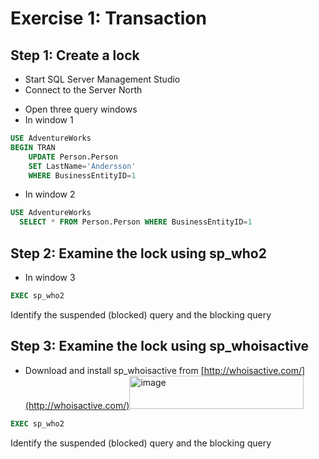 # Exercise 1: Transaction

## Step 1: Create a lock

- Start SQL Server Management Studio
- Connect to the Server North 

* Open three query windows
* In window 1

```sql
USE AdventureWorks
BEGIN TRAN
	UPDATE Person.Person
	SET LastName='Andersson'
	WHERE BusinessEntityID=1
```
* In window 2

```sql
USE AdventureWorks
  SELECT * FROM Person.Person WHERE BusinessEntityID=1
```

## Step 2: Examine the lock using sp_who2
* In window 3

```sql
EXEC sp_who2
```

Identify the suspended (blocked) query and the blocking query

## Step 3: Examine the lock using sp_whoisactive
* Download and install sp_whoisactive from [http://whoisactive.com/](http://whoisactive.com/)<img width="279" height="53" alt="image" src="https://github.com/user-attachments/assets/541fd6b5-029f-4850-a875-599c78f476de" />


```sql
EXEC sp_who2
```

Identify the suspended (blocked) query and the blocking query
